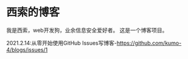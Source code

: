 # 西索的博客
我是西索，web开发狗，业余信息安全爱好者。
这是一个博客项目。

2021.2.14:从零开始使用GitHub Issues写博客-https://github.com/kumo-4/blogs/issues/1
